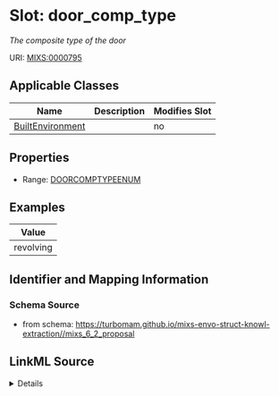 # Slot: door_comp_type


_The composite type of the door_



URI: [MIXS:0000795](https://w3id.org/mixs/0000795)



<!-- no inheritance hierarchy -->




## Applicable Classes

| Name | Description | Modifies Slot |
| --- | --- | --- |
[BuiltEnvironment](BuiltEnvironment.md) |  |  no  |







## Properties

* Range: [DOORCOMPTYPEENUM](DOORCOMPTYPEENUM.md)






## Examples

| Value |
| --- |
| revolving |

## Identifier and Mapping Information







### Schema Source


* from schema: https://turbomam.github.io/mixs-envo-struct-knowl-extraction//mixs_6_2_proposal




## LinkML Source

<details>
```yaml
name: door_comp_type
description: The composite type of the door
title: door type, composite
notes:
- door
- type
examples:
- value: revolving
from_schema: https://turbomam.github.io/mixs-envo-struct-knowl-extraction//mixs_6_2_proposal
rank: 1000
slot_uri: MIXS:0000795
multivalued: false
alias: door_comp_type
domain_of:
- BuiltEnvironment
range: DOOR_COMP_TYPE_ENUM
required: false
recommended: false

```
</details>